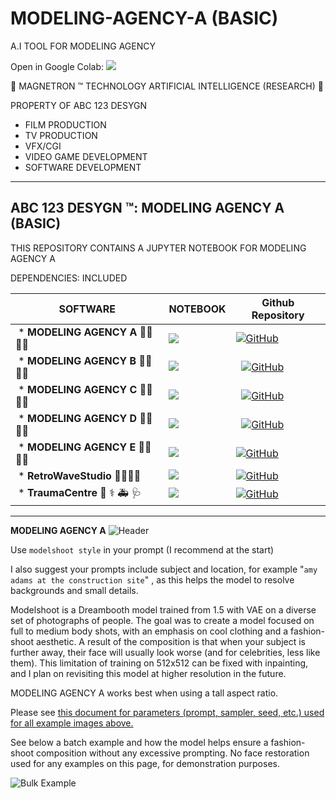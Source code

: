 # MODELING-AGENCY-A (BASIC)
A.I TOOL FOR MODELING AGENCY

Open in Google Colab: [![](https://img.shields.io/static/v1?message=Open%20in%20Colab&logo=googlecolab&labelColor=5c5c5c&color=0f80c1&label=%20&style=for-the-badge)](https://colab.research.google.com/github/abc123desygn/MODELING-AGENCY-A-BASIC/blob/main/ABC_123_DESYGN_%E2%84%A2_MODELING_AGENCY_A_(BASIC).ipynb)

🤖 MAGNETRON ™ TECHNOLOGY ARTIFICIAL INTELLIGENCE (RESEARCH) 🤖

PROPERTY OF ABC 123 DESYGN


- FILM PRODUCTION
- TV PRODUCTION
- VFX/CGI
- VIDEO GAME DEVELOPMENT
- SOFTWARE DEVELOPMENT

------------------------------------------------

## ABC 123 DESYGN ™: MODELING AGENCY A (BASIC)

THIS REPOSITORY CONTAINS A JUPYTER NOTEBOOK FOR MODELING AGENCY A

DEPENDENCIES: INCLUDED

SOFTWARE | NOTEBOOK | Github Repository
-- | -- | --
 * **MODELING AGENCY A** 📸💃👩‍🎤 |[![](https://img.shields.io/static/v1?message=Open%20in%20Colab&logo=googlecolab&labelColor=5c5c5c&color=0f80c1&label=%20&style=for-the-badge)](https://colab.research.google.com/github/abc123desygn/MODELING-AGENCY-A/blob/main/ABC_123_DESYGN_%E2%84%A2_MODELING_AGENCY_A.ipynb) | [![GitHub](https://badgen.net/badge/icon/github?icon=github&label)](https://github.com/abc123desygn/MODELING-AGENCY-A) 
 * **MODELING AGENCY B** 📸💃👩‍🎤 | [![](https://img.shields.io/static/v1?message=Open%20in%20Colab&logo=googlecolab&labelColor=5c5c5c&color=0f80c1&label=%20&style=for-the-badge)](https://colab.research.google.com/github/abc123desygn/ProjectDemiurge-MODELING-AGENCY-B/blob/main/ABC_123_DESYGN_%E2%84%A2_(DEMIURGE)_MODELIING_AGENCY_B.ipynb)  |   [![GitHub](https://badgen.net/badge/icon/github?icon=github&label)](https://github.com/abc123desygn/ProjectDemiurge-MODELING-AGENCY-B)
 * **MODELING AGENCY C** 📸💃👩‍🎤 | [![](https://img.shields.io/static/v1?message=Open%20in%20Colab&logo=googlecolab&labelColor=5c5c5c&color=0f80c1&label=%20&style=for-the-badge)](https://colab.research.google.com/github/abc123desygn/ProjectDemiurge-MODELING-AGENCY-C/blob/main/ABC_123_DESYGN_%E2%84%A2_(DEMIURGE)_MODELIING_AGENCY_C.ipynb)  |   [![GitHub](https://badgen.net/badge/icon/github?icon=github&label)](https://github.com/abc123desygn/ProjectDemiurge-MODELING-AGENCY-C) 
 * **MODELING AGENCY D** 📸💃👩‍🎤 | [![](https://img.shields.io/static/v1?message=Open%20in%20Colab&logo=googlecolab&labelColor=5c5c5c&color=0f80c1&label=%20&style=for-the-badge)](https://colab.research.google.com/github/abc123desygn/ProjectDemiurge-MODELING-AGENCY-D/blob/main/ABC_123_DESYGN_%E2%84%A2_(DEMIURGE)_MODELIING_AGENCY_D.ipynb)  |   [![GitHub](https://badgen.net/badge/icon/github?icon=github&label)](https://github.com/abc123desygn/ProjectDemiurge-MODELING-AGENCY-D) 
 * **MODELING AGENCY E** 📸💃👩‍🎤 | [![](https://img.shields.io/static/v1?message=Open%20in%20Colab&logo=googlecolab&labelColor=5c5c5c&color=0f80c1&label=%20&style=for-the-badge)](https://colab.research.google.com/github/abc123desygn/ProjectDemiurge-MODELING-AGENCY-E/blob/main/ABC_123_DESYGN_%E2%84%A2_(DEMIURGE)_MODELIING_AGENCY_E.ipynb)  |  [![GitHub](https://badgen.net/badge/icon/github?icon=github&label)](https://github.com/abc123desygn/ProjectDemiurge-MODELING-AGENCY-E) |     
 * **RetroWaveStudio** 📸💃👩‍🎤 | [![](https://img.shields.io/static/v1?message=Open%20in%20Colab&logo=googlecolab&labelColor=5c5c5c&color=0f80c1&label=%20&style=for-the-badge)](https://colab.research.google.com/github/abc123desygn/PROJECT-DEMIURGE-RetroWaveStudio/blob/main/ABC_123_DESYGN_%E2%84%A2_(DEMIURGE)_RETROWAVE_STUDIO.ipynb)  | [![GitHub](https://badgen.net/badge/icon/github?icon=github&label)](https://github.com/abc123desygn/PROJECT-DEMIURGE-RetroWaveStudio) 
 * **TraumaCentre** 🏥 ⚕️ 🚑 🩺 | [![](https://img.shields.io/static/v1?message=Open%20in%20Colab&logo=googlecolab&labelColor=5c5c5c&color=0f80c1&label=%20&style=for-the-badge)](https://colab.research.google.com/github/abc123desygn/ProjectDemiurge-TraumaCentre-RAPE-THERAPY/blob/main/ABC_123_DESYGN_%E2%84%A2_(DEMIURGE)_TraumaCentre_RAPE_THERAPY.ipynb)  | [![GitHub](https://badgen.net/badge/icon/github?icon=github&label)](https://github.com/abc123desygn/ProjectDemiurge-TraumaCentre-RAPE-THERAPY) 

------------------------------------------------

**MODELING AGENCY A**
![Header](https://huggingface.co/wavymulder/modelshoot/resolve/main/images/page1.jpg)

Use `modelshoot style` in your prompt (I recommend at the start)

I also suggest your prompts include subject and location, for example "`amy adams at the construction site`" , as this helps the model to resolve backgrounds and small details.

Modelshoot is a Dreambooth model trained from 1.5 with VAE on a diverse set of photographs of people. The goal was to create a model focused on full to medium body shots, with an emphasis on cool clothing and a fashion-shoot aesthetic. A result of the composition is that when your subject is further away, their face will usually look worse (and for celebrities, less like them). This limitation of training on 512x512 can be fixed with inpainting, and I plan on revisiting this model at higher resolution in the future.

MODELING AGENCY A works best when using a tall aspect ratio.


Please see [this document for parameters (prompt, sampler, seed, etc.) used for all example images above.](https://huggingface.co/wavymulder/modelshoot/resolve/main/parameters_for_samples.txt)

See below a batch example and how the model helps ensure a fashion-shoot composition without any excessive prompting. No face restoration used for any examples on this page, for demonstration purposes.

![Bulk Example](https://huggingface.co/wavymulder/modelshoot/resolve/main/images/page2.jpg)


